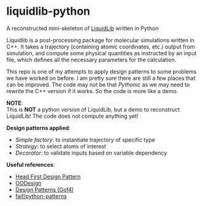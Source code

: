 # liquidlib-python

A reconstructed mini-skeleton of [LiquidLib](http://zhang-group.github.io/LiquidLib/) written in Python

Liquidlib is a post-processing package for molecular simulations written in C++. It takes a trajectory (containing atomic coordinates, etc.) output from simulation, and compute some physical quantities as instructed by an input file, which defines all the necessary parameters for the calculation.

This repo is one of my attempts to apply design patterns to some problems we have worked on before. I am pretty sure there are still a few places that can be improved. The code may not be that *Pythonic* as we may need to rewrite the C++ version if it works. So the code is more like a demo.  

**NOTE**:  
This is **NOT** a python version of LiquidLib, but a demo to reconstruct LiquidLib! The code does not compute anything yet!

**Design patterns applied**:
* *Simple factory*: to instantiate trajectory of specific type
* *Strategy*: to select atoms of interest
* *Decorator*: to validate inputs based on variable dependency   


**Useful references**:
* [Head First Design Pattern](http://shop.oreilly.com/product/9780596007126.do)
* [OODesign](http://www.oodesign.com/)
* [Design Patterns (Gof4)](https://sourcemaking.com/design_patterns)
* [faif/python-patterns](https://github.com/faif/python-patterns)

